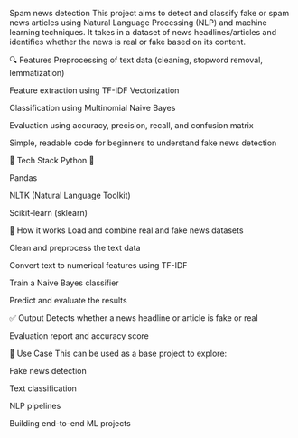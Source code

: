Spam news detection
This project aims to detect and classify fake or spam news articles using Natural Language Processing (NLP) and machine learning techniques. It takes in a dataset of news headlines/articles and identifies whether the news is real or fake based on its content.

🔍 Features
Preprocessing of text data (cleaning, stopword removal, lemmatization)

Feature extraction using TF-IDF Vectorization

Classification using Multinomial Naive Bayes

Evaluation using accuracy, precision, recall, and confusion matrix

Simple, readable code for beginners to understand fake news detection

📁 Tech Stack
Python 🐍

Pandas

NLTK (Natural Language Toolkit)

Scikit-learn (sklearn)

🚀 How it works
Load and combine real and fake news datasets

Clean and preprocess the text data

Convert text to numerical features using TF-IDF

Train a Naive Bayes classifier

Predict and evaluate the results

✅ Output
Detects whether a news headline or article is fake or real

Evaluation report and accuracy score

📌 Use Case
This can be used as a base project to explore:

Fake news detection

Text classification

NLP pipelines

Building end-to-end ML projects

